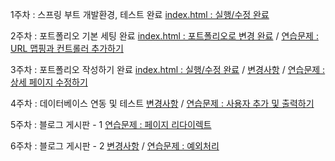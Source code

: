 1주차 : 스프링 부트 개발환경, 테스트 완료 
[index.html : 실행/수정 완료](https://github.com/jeky05/SPRING_20240866/blob/main/src/main/resources/templates/index.html)

2주차 : 포트폴리오 기본 세팅 완료 
[index.html : 포트폴리오로 변경 완료](https://github.com/jeky05/SPRING_20240866/blob/main/src/main/resources/templates/index.html) / 
[연습문제 : URL 맵핑과 컨트롤러 추가하기](https://github.com/jeky05/SPRING_20240866/commit/2fab67b0e283c09f31f5b3f1b109dfbbbab60620)

3주차 : 포트폴리오 작성하기 완료 
[index.html : 실행/수정 완료](https://github.com/jeky05/SPRING_20240866/blob/main/src/main/resources/templates/index.html) / 
[변경사항](https://github.com/jeky05/SPRING_20240866/commit/c7166727c98063691c3a286296288a219b772d30) / 
[연습문제 : 상세 페이지 수정하기](https://github.com/jeky05/SPRING_20240866/commit/fb3f1c3c50e62395c11051d11de4b4594faeeee6)

4주차 : 데이터베이스 연동 및 테스트 
[변경사항](https://github.com/jeky05/SPRING_20240866/commit/d341ecc99ad24c4697806a7d804352292cbdd672) / 
[연습문제 : 사용자 추가 및 출력하기](https://github.com/jeky05/SPRING_20240866/commit/8d04b36f4b46134d38ff2e9e490e3423bdb845cb)

5주차 : 블로그 게시판 - 1 
[연습문제 : 페이지 리다이렉트](https://github.com/jeky05/SPRING_20240866/commit/e689096d8d6793dc46a0026569c0344827fcc359)

6주차 : 블로그 게시판 - 2 
[변경사항](https://github.com/jeky05/SPRING_20240866/commit/7efe12a3e3c6aabebe3b0f5e9db2363a92f3346f) / 
[연습문제 : 예외처리](https://github.com/jeky05/SPRING_20240866/commit/5114b84386710e4df0682e80784db968df48e5f7)





